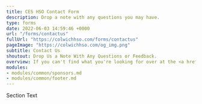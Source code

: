 ```yaml
---
title: CES HSO Contact Form
description: Drop a note with any questions you may have.
type: forms
date: 2022-06-03 14:59:46 +0000
url: "/forms/contactus"
fullUrl: "https://colwichhso.com/forms/contactus"
pageImage: "https://colwichhso.com/og_img.png"
subtitle: Contact Us
shoutout: Drop Us a Note With Any Questions or Feedback.
overview: If you can't find what you're looking for over at the <a href="/faq">FAQ</a>, let us know by filling out the form below.
modules:
- modules/common/sponsors.md
- modules/common/footer.md
---
```

Section Text
